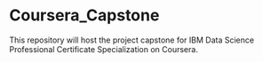 # Coursera_Capstone
This repository will host the project capstone for IBM Data Science Professional Certificate Specialization on Coursera.

<a href='https://www.coursera.org/learn/applied-data-science-capstone'>
